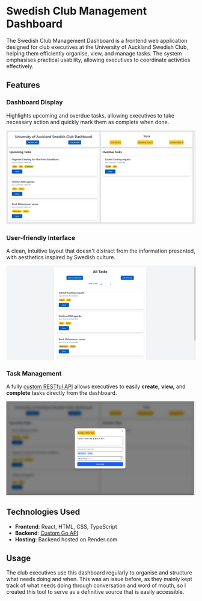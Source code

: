 # Swedish Club Management Dashboard

The Swedish Club Management Dashboard is a frontend web application designed for club executives at the University of Auckland Swedish Club,
helping them efficiently organise, view, and manage tasks. The system emphasises practical usability, allowing executives to coordinate activities effectively.


## Features


<h3>Dashboard Display</h3> 
<p>Highlights upcoming and overdue tasks, allowing executives to take necessary action and quickly mark them as complete when done.</p> 
<img src="src/assets/img/Dashboard.png" alt="Dashboard" ">



<h3>User-friendly Interface</h3>
<p>A clean, intuitive layout that doesn't distract from the information presented, with aesthetics inspired by Swedish culture.</p>
  <img src="src/assets/img/AllTasks.png" alt="All Tasks Page" ">



<h3>Task Management</h3>
<p>A fully <a href="https://github.com/samrichell-smith/Swedish-Club-Management-API" target="_blank">custom RESTful API</a> allows executives to easily
  <strong>create,</strong> <strong>view,</strong> and <strong>complete</strong> tasks directly from the dashboard.</p>
<img src="src/assets/img/TaskCreation.png" alt="Task Creation Screen" ">

## Technologies Used

- **Frontend**: React, HTML, CSS, TypeScript
- **Backend**: <a href="https://github.com/samrichell-smith/Swedish-Club-Management-API" target="_blank">Custom Go API</a>
- **Hosting**: Backend hosted on Render.com

## Usage

The club executives use this dashboard regularly to organise and structure what needs doing and when. This was an issue before, as they mainly kept track of what needs doing through conversation and word of mouth, so I created this tool to serve as a definitive source that is easily accessible.
